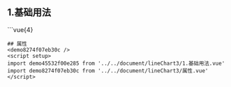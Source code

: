 ## 1.基础用法
<demo45532f00e285 />
```vue{4}
<template>
    <line-chart-3 ref="chartRef" v-bind="chartOption"></line-chart-3>
</template>
<script setup>
import { ref, onMounted } from 'vue';

const chartRef = ref();
const xAxisData = ['1月', '1-2月', '1-3月', '1-4月', '1-5月', '1-6月', '1-7月', '1-8月', '1-9月', '1-10月', '1-11月', '1-12月'];
const seriesData = [
    {
        yAxisIndex: 0,
        data: [18, 130, 150, 182, 173, 184, 150, 18, 130, 150, 182, 173]
    },
    {
        yAxisIndex: 1,
        data: [32, 94, 61, 11, 52, 68, 58, 94, 61, 11, 52, 68]
    }
];
const unit = ['万元', '%'];
const yAxisName = ['万元', '%'];
const color = ['#66FFFF', '#F4DC3C'];
const legendData = ['实际毛利率', '目标毛利率'];
// 组合配置项
const chartOption = {
    unit,
    color,
    xAxisData,
    yAxisName,
    seriesData,
    legendData
};

onMounted(() => chartRef.value.renderChart());
</script>
<style lang="scss" scoped>
.zrx-chart {
    height: 310px;
    background-color: black;
}
</style>

```
## 属性
<demo8274f07eb30c />
<script setup>
import demo45532f00e285 from '../../document/lineChart3/1.基础用法.vue'
import demo8274f07eb30c from '../../document/lineChart3/属性.vue'
</script>